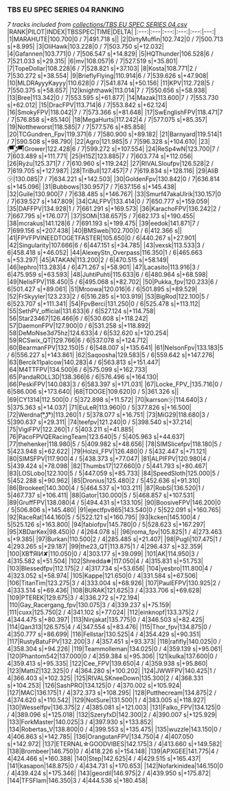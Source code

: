 ### TBS EU SPEC SERIES 04 RANKING
*7 tracks included from [collections/TBS EU SPEC SERIES 04.csv](/collections/TBS%20EU%20SPEC%20SERIES%2004.csv)*
|RANK|PILOT|INDEX|TBSSPEC|TIME|DELTA|
|:---:|:---|:---:|:---:|:---:|---:|
|1|MARAHUTE|100.700|0 / 7|491.718 s||
|2|DirtyMuffin|102.742|0 / 7|500.713 s|+8.995|
|3|OliHawk|103.228|0 / 7|503.750 s|+12.032|
|4|Gafannen|103.771|0 / 7|506.547 s|+14.829|
|5|HQThunder|106.528|6 / 7|521.033 s|+29.315|
|6|mv|108.057|6 / 7|527.519 s|+35.801|
|7|TopeDollar|108.228|6 / 7|528.821 s|+37.103|
|8|Kosta|108.771|2 / 7|530.272 s|+38.554|
|9|BrieflyFlying|110.914|6 / 7|539.626 s|+47.908|
|10|MLDRAyyyKayyy|110.628|0 / 7|541.874 s|+50.156|
|11|KPV|112.728|5 / 7|550.375 s|+58.657|
|12|knighthawk|113.014|7 / 7|550.656 s|+58.938|
|13|Bree|113.342|0 / 7|553.595 s|+61.877|
|14|Mazak|113.600|7 / 7|553.730 s|+62.012|
|15|DracFPV|113.714|6 / 7|553.842 s|+62.124|
|16|SmokyFPV|118.042|7 / 7|573.366 s|+81.648|
|17|SwEnglishFPV|118.471|7 / 7|576.858 s|+85.140|
|18|MegaHurts|117.242|4 / 7|577.075 s|+85.357|
|19|Nottheworst|118.585|7 / 7|577.576 s|+85.858|
|20|TCGundren_Fpv|119.371|6 / 7|580.900 s|+89.182|
|21|Barnyard|119.514|1 / 7|590.508 s|+98.790|
|22|Agro|121.985|5 / 7|596.328 s|+104.610|
|23|(͡▀̿̿ ͜ʖ͡▀̿̿)Grower|122.428|6 / 7|599.272 s|+107.554|
|24|ReSp4wN|123.700|7 / 7|603.489 s|+111.771|
|25|H15Z|123.885|7 / 7|603.774 s|+112.056|
|26|Ryżu|125.371|7 / 7|610.960 s|+119.242|
|27|RIVALSloufpv|126.528|2 / 7|619.705 s|+127.987|
|28|TriBull|127.457|7 / 7|619.834 s|+128.116|
|29|AliB㋡|130.085|7 / 7|634.221 s|+142.503|
|30|GoldenFpv|130.842|0 / 7|636.814 s|+145.096|
|31|Bubbows|130.957|7 / 7|637.156 s|+145.438|
|32|Guile|130.900|7 / 7|638.485 s|+146.767|
|33|Smurf47akaUlrik|130.157|0 / 7|639.527 s|+147.809|
|34|CALFPV|133.414|0 / 7|650.777 s|+159.059|
|35|DAFFPV|134.928|1 / 7|661.291 s|+169.573|
|36|KarachoFPV|136.242|2 / 7|667.795 s|+176.077|
|37|SOMi|138.657|5 / 7|682.173 s|+190.455|
|38|mcrakus|141.128|6 / 7|691.193 s|+199.475|
|39|eedok|141.871|7 / 7|699.156 s|+207.438|
|40|BMSweb|102.700|0 / 6|412.366 s||
|41|FPVFPVINEEDTOGETFASTER|105.650|0 / 6|440.267 s|+27.901|
|42|Singularity|107.666|6 / 6|447.151 s|+34.785|
|43|vexsk|113.533|3 / 6|458.418 s|+46.052|
|44|AlexeyStn_Overpass|116.350|1 / 6|465.663 s|+53.297|
|45|ATAKAN|113.200|2 / 6|470.515 s|+58.149|
|46|lephro|113.283|4 / 6|471.267 s|+58.901|
|47|Lacasito|113.916|3 / 6|475.959 s|+63.593|
|48|JuhtiPuhti|115.633|6 / 6|480.964 s|+68.598|
|49|NelisFPV|118.450|5 / 6|495.068 s|+82.702|
|50|Pukka_fpv|120.233|6 / 6|501.427 s|+89.061|
|51|Mroowa|120.016|6 / 6|501.895 s|+89.529|
|52|FrSkyyler|123.233|2 / 6|516.285 s|+103.919|
|53|BigRod|122.100|5 / 6|523.707 s|+111.341|
|54|FpvBerci|131.250|0 / 6|525.478 s|+113.112|
|55|SethPV_official|131.633|6 / 6|527.124 s|+114.758|
|56|Star23467|126.466|6 / 6|530.608 s|+118.242|
|57|DaemonFPV|127.900|0 / 6|531.258 s|+118.892|
|58|DeMoNse3d75hz|124.633|4 / 6|532.620 s|+120.254|
|59|RCSwix_QT|129.766|6 / 6|537.078 s|+124.712|
|60|BearmanFPV|132.150|5 / 6|548.007 s|+135.641|
|61|NelsonFpv|133.183|5 / 6|556.227 s|+143.861|
|62|Saqoosha|129.583|5 / 6|559.642 s|+147.276|
|63|Bercik11palcow|140.283|4 / 6|563.813 s|+151.447|
|64|M4TTFPV|134.500|6 / 6|575.099 s|+162.733|
|65|PandaROLL3D|138.366|6 / 6|576.496 s|+164.130|
|66|PeskiFPV|140.083|3 / 6|583.397 s|+171.031|
|67|Locke_FPV_|135.716|0 / 6|586.006 s|+173.640|
|68|TDOGE|109.620|0 / 5|361.326 s||
|69|CY1314|112.500|0 / 5|372.898 s|+11.572|
|70|karrson㋡|114.640|3 / 5|375.363 s|+14.037|
|71|EuLeR|113.960|0 / 5|377.826 s|+16.500|
|72|Werdna(͡°͜ʖ͡°)|113.260|1 / 5|378.077 s|+16.751|
|73|MiG29|118.680|3 / 5|390.637 s|+29.311|
|74|teefpv|121.240|0 / 5|398.540 s|+37.214|
|75|VigiFPV|122.260|1 / 5|403.211 s|+41.885|
|76|PacoFPVQERacingTeam|123.640|5 / 5|405.963 s|+44.637|
|77|thehenker|118.980|5 / 5|409.982 s|+48.656|
|78|SIMSlicefpv|118.180|5 / 5|423.948 s|+62.622|
|79|Holzii_FPV|126.480|0 / 5|432.447 s|+71.121|
|80|SIMSFPV|117.900|4 / 5|438.373 s|+77.047|
|81|ALPIFPV|120.980|4 / 5|439.424 s|+78.098|
|82|Thumbs17|127.660|0 / 5|441.793 s|+80.467|
|83|LOSLobo|122.100|5 / 5|447.059 s|+85.733|
|84|SpeedSloth|125.000|5 / 5|452.288 s|+90.962|
|85|Dronius|125.480|2 / 5|452.636 s|+91.310|
|86|Brookeet|140.300|4 / 5|464.537 s|+103.211|
|87|RobSi|136.520|1 / 5|467.737 s|+106.411|
|88|Gator|130.000|5 / 5|468.857 s|+107.531|
|89|GruffFPV|138.080|4 / 5|494.431 s|+133.105|
|90|BoosiveFPV|146.200|0 / 5|506.806 s|+145.480|
|91|ejectfpv865|143.540|0 / 5|522.091 s|+160.765|
|92|RaceRat|144.160|5 / 5|522.121 s|+160.795|
|93|kcken|145.100|4 / 5|525.126 s|+163.800|
|94|fabiofpv|145.780|0 / 5|528.623 s|+167.297|
|95|XBDarKex|98.450|0 / 4|264.078 s||
|96|roma_fpv|105.825|1 / 4|273.463 s|+9.385|
|97|Burkan|110.500|2 / 4|285.485 s|+21.407|
|98|Pugli|107.475|1 / 4|293.265 s|+29.187|
|99|the23_QT|113.875|1 / 4|296.437 s|+32.359|
|100|XB₸ЯIИ✘|110.050|0 / 4|303.177 s|+39.099|
|101|AK|114.950|3 / 4|315.582 s|+51.504|
|102|Shredda❅|117.050|4 / 4|315.831 s|+51.753|
|103|Blessedfpv|112.175|2 / 4|317.734 s|+53.656|
|104|yesbro|111.800|4 / 4|323.052 s|+58.974|
|105|Kappe|121.650|0 / 4|331.584 s|+67.506|
|106|TitanTim|123.275|3 / 4|333.004 s|+68.926|
|107|PaulEFPV|130.925|2 / 4|333.514 s|+69.436|
|108|BURAK|121.625|3 / 4|333.706 s|+69.628|
|109|PTEREK|129.675|3 / 4|336.272 s|+72.194|
|110|Gay_Racergang_fpv|130.075|3 / 4|339.237 s|+75.159|
|111|cuxx|125.750|2 / 4|341.102 s|+77.024|
|112|einknopf|133.375|2 / 4|344.475 s|+80.397|
|113|Ninjakat|135.775|0 / 4|346.503 s|+82.425|
|114|Qan313|126.575|4 / 4|347.554 s|+83.476|
|115|Thor_fpv|134.875|0 / 4|350.777 s|+86.699|
|116|Fellstar|130.525|4 / 4|354.429 s|+90.351|
|117|RustyBatuFPV|132.200|3 / 4|357.451 s|+93.373|
|118|rafifly|140.025|0 / 4|358.304 s|+94.226|
|119|Teammolleman|134.025|0 / 4|359.139 s|+95.061|
|120|Phantom542|137.000|0 / 4|359.384 s|+95.306|
|121|kulka|137.600|0 / 4|359.413 s|+95.335|
|122|Cee_FPV|139.650|4 / 4|359.938 s|+95.860|
|123|MattiZ|132.325|0 / 4|364.280 s|+100.202|
|124|JWWFPV|140.425|1 / 4|366.403 s|+102.325|
|125|RIVALSKneeDown|135.300|2 / 4|368.331 s|+104.253|
|126|SashPRO|134.125|0 / 4|370.002 s|+105.924|
|127|MAC|136.175|1 / 4|372.373 s|+108.295|
|128|Putthecream|134.875|2 / 4|374.620 s|+110.542|
|129|NotSure|131.500|1 / 4|383.005 s|+118.927|
|130|Wesselfpv|136.375|2 / 4|385.081 s|+121.003|
|131|Falko_FPV|134.125|0 / 4|389.096 s|+125.018|
|132|SzeryfxD|142.300|2 / 4|390.007 s|+125.929|
|133|ForkMaster|140.025|3 / 4|397.930 s|+133.852|
|134|Robertas_V|138.800|0 / 4|399.553 s|+135.475|
|135|wuzzle|143.150|0 / 4|406.863 s|+142.785|
|136|OrangutanFPV|134.750|4 / 4|407.050 s|+142.972|
|137|ETERNAL☆GOODVIBES|142.175|3 / 4|413.660 s|+149.582|
|138|Brombeer|146.750|0 / 4|418.226 s|+154.148|
|139|APXGEE|141.775|4 / 4|424.466 s|+160.388|
|140|Step|142.625|4 / 4|429.515 s|+165.437|
|141|kasapon|148.875|0 / 4|434.731 s|+170.653|
|142|Nofarkinidea|146.150|0 / 4|439.424 s|+175.346|
|143|geordil|146.975|2 / 4|439.950 s|+175.872|
|144|TFSFlam|146.350|3 / 4|444.536 s|+180.458|

